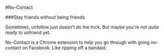 #No-Contact

###Stay friends without being friends

Sometimes, unfollow just doesn't do the trick. But maybe you're not quite ready to unfriend yet.

No-Contact is a Chrome extension to help you go through with going no-contact on Facebook. Like ripping off a bandaid.
